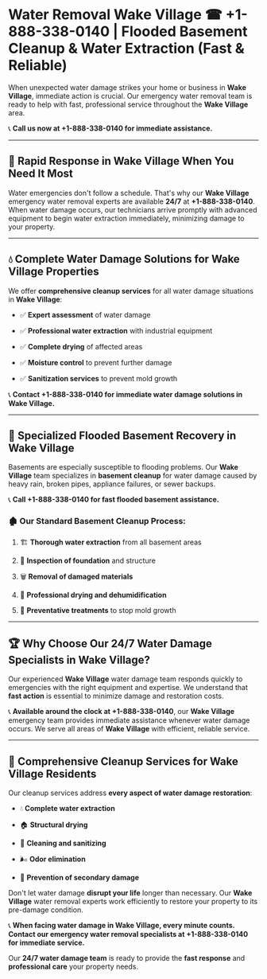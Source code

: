 # Water Removal Wake Village ☎ +1-888-338-0140 | Flooded Basement Cleanup & Water Extraction (Fast & Reliable)

When unexpected water damage strikes your home or business in **Wake Village**, immediate action is crucial. Our emergency water removal team is ready to help with fast, professional service throughout the **Wake Village** area. 

📞 **Call us now at +1-888-338-0140 for immediate assistance.**
---
## 🚀 Rapid Response in Wake Village When You Need It Most
Water emergencies don't follow a schedule. That's why our **Wake Village** emergency water removal experts are available **24/7** at **+1-888-338-0140**. When water damage occurs, our technicians arrive promptly with advanced equipment to begin water extraction immediately, minimizing damage to your property.
---
## 💧 Complete Water Damage Solutions for Wake Village Properties
We offer **comprehensive cleanup services** for all water damage situations in **Wake Village**:
- ✅ **Expert assessment** of water damage  
- ✅ **Professional water extraction** with industrial equipment  
- ✅ **Complete drying** of affected areas  
- ✅ **Moisture control** to prevent further damage  
- ✅ **Sanitization services** to prevent mold growth  
📞 **Contact +1-888-338-0140 for immediate water damage solutions in Wake Village.**
---
## 🌊 Specialized Flooded Basement Recovery in Wake Village
Basements are especially susceptible to flooding problems. Our **Wake Village** team specializes in **basement cleanup** for water damage caused by heavy rain, broken pipes, appliance failures, or sewer backups. 
📞 **Call +1-888-338-0140 for fast flooded basement assistance.**
### 🏚️ Our Standard Basement Cleanup Process:
1. 🏗️ **Thorough water extraction** from all basement areas  
2. 🔎 **Inspection of foundation** and structure  
3. 🗑️ **Removal of damaged materials**  
4. 💨 **Professional drying and dehumidification**  
5. 🚫 **Preventative treatments** to stop mold growth  
---
## 🏆 Why Choose Our 24/7 Water Damage Specialists in Wake Village?
Our experienced **Wake Village** water damage team responds quickly to emergencies with the right equipment and expertise. We understand that **fast action** is essential to minimize damage and restoration costs.
📞 **Available around the clock at +1-888-338-0140**, our **Wake Village** emergency team provides immediate assistance whenever water damage occurs. We serve all areas of **Wake Village** with efficient, reliable service.
---
## 🧹 Comprehensive Cleanup Services for Wake Village Residents
Our cleanup services address **every aspect of water damage restoration**:
- 💧 **Complete water extraction**  
- 🏠 **Structural drying**  
- 🧼 **Cleaning and sanitizing**  
- 🌬️ **Odor elimination**  
- 🚫 **Prevention of secondary damage**  
Don't let water damage **disrupt your life** longer than necessary. Our **Wake Village** water removal experts work efficiently to restore your property to its pre-damage condition.
📞 **When facing water damage in Wake Village, every minute counts. Contact our emergency water removal specialists at +1-888-338-0140 for immediate service.**
Our **24/7 water damage team** is ready to provide the **fast response** and **professional care** your property needs.
